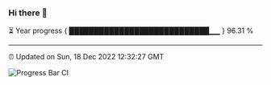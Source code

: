 ### Hi there 👋

⏳ Year progress { ████████████████████████████▁▁ } 96.31 %

---

⏰ Updated on Sun, 18 Dec 2022 12:32:27 GMT

![Progress Bar CI](https://github.com/ZhaoGui/ZhaoGui/workflows/Progress%20Bar%20CI/badge.svg)

